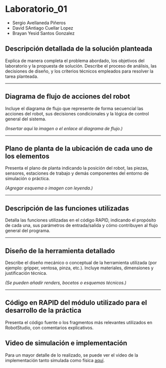 # Laboratorio_01
* Sergio Avellaneda Piñeros
* David SAntiago Cuellar Lopez
* Brayan Yesid Santos Gonzalez

## Descripción detallada de la solución planteada
Explica de manera completa el problema abordado, los objetivos del laboratorio y la propuesta de solución. Describe el proceso de análisis, las decisiones de diseño, y los criterios técnicos empleados para resolver la tarea planteada.

---

## Diagrama de flujo de acciones del robot
Incluye el diagrama de flujo que represente de forma secuencial las acciones del robot, sus decisiones condicionales y la lógica de control general del sistema.

*(Insertar aquí la imagen o el enlace al diagrama de flujo.)*

---

## Plano de planta de la ubicación de cada uno de los elementos
Presenta el plano de planta indicando la posición del robot, las piezas, sensores, estaciones de trabajo y demás componentes del entorno de simulación o práctica.

*(Agregar esquema o imagen con leyenda.)*

---

## Descripción de las funciones utilizadas
Detalla las funciones utilizadas en el código RAPID, indicando el propósito de cada una, sus parámetros de entrada/salida y cómo contribuyen al flujo general del programa.

---

## Diseño de la herramienta detallado
Describe el diseño mecánico o conceptual de la herramienta utilizada (por ejemplo: gripper, ventosa, pinza, etc.). Incluye materiales, dimensiones y justificación técnica.

*(Se pueden añadir renders, bocetos o esquemas técnicos.)*

---

## Código en RAPID del módulo utilizado para el desarrollo de la práctica
Presenta el código fuente o los fragmentos más relevantes utilizados en RobotStudio, con comentarios explicativos.



## Video de simulación e implementación
Para un mayor detalle de lo realizado, se puede ver el video de la implementación tanto simulada como física [aquí](https://youtu.be/l9g8OmUdVok).

